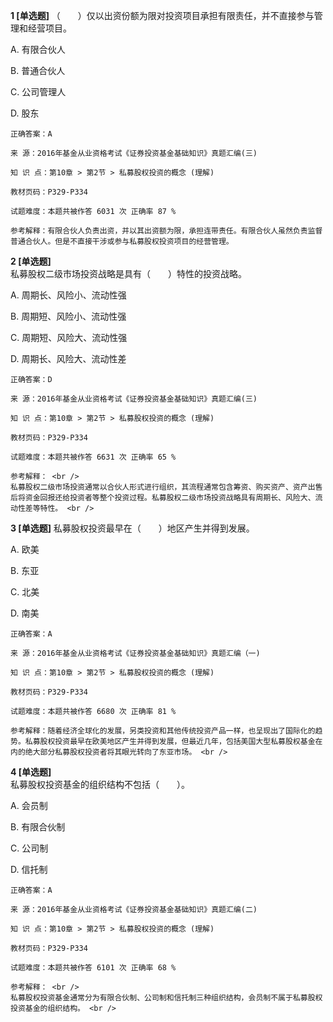 **1 [单选题]** （&emsp;&emsp;）仅以出资份额为限对投资项目承担有限责任，并不直接参与管理和经营项目。

A. 有限合伙人

B. 普通合伙人

C. 公司管理人

D. 股东 

```
正确答案：A

来 源：2016年基金从业资格考试《证券投资基金基础知识》真题汇编(三)

知 识 点：第10章 > 第2节 > 私募股权投资的概念 (理解)

教材页码：P329-P334

试题难度：本题共被作答 6031 次 正确率 87 %

参考解释：有限合伙人负责出资，并以其出资额为限，承担连带责任。有限合伙人虽然负责监督普通合伙人。但是不直接干涉或参与私募股权投资项目的经营管理。
```


**2 [单选题]**  <br />
私募股权二级市场投资战略是具有（　　）特性的投资战略。 

A. 周期长、风险小、流动性强

B. 周期短、风险小、流动性强

C. 周期短、风险大、流动性强

D. 周期长、风险大、流动性差 

```
正确答案：D

来 源：2016年基金从业资格考试《证券投资基金基础知识》真题汇编(三)

知 识 点：第10章 > 第2节 > 私募股权投资的概念 (理解)

教材页码：P329-P334

试题难度：本题共被作答 6631 次 正确率 65 %

参考解释： <br />
私募股权二级市场投资通常以合伙人形式进行组织，其流程通常包含筹资、购买资产、资产出售后将资金回报还给投资者等整个投资过程。私募股权二级市场投资战略具有周期长、风险大、流动性差等特性。 <br />

```


**3 [单选题]** 私募股权投资最早在（　　）地区产生并得到发展。

A. 欧美

B. 东亚

C. 北美

D. 南美 

```
正确答案：A

来 源：2016年基金从业资格考试《证券投资基金基础知识》真题汇编（一)

知 识 点：第10章 > 第2节 > 私募股权投资的概念 (理解)

教材页码：P329-P334

试题难度：本题共被作答 6680 次 正确率 81 %

参考解释：随着经济全球化的发展，另类投资和其他传统投资产品一样，也呈现出了国际化的趋势。私募股权投资最早在欧美地区产生并得到发展，但最近几年，包括美国大型私募股权基金在内的绝大部分私募股权投资者将其眼光转向了东亚市场。 <br />
```


**4 [单选题]**  <br />
私募股权投资基金的组织结构不包括（　　）。 

A. 会员制

B. 有限合伙制

C. 公司制

D. 信托制 

```
正确答案：A

来 源：2016年基金从业资格考试《证券投资基金基础知识》真题汇编(二)

知 识 点：第10章 > 第2节 > 私募股权投资的概念 (理解)

教材页码：P329-P334

试题难度：本题共被作答 6101 次 正确率 68 %

参考解释： <br />
私募股权投资基金通常分为有限合伙制、公司制和信托制三种组织结构，会员制不属于私募股权投资基金的组织结构。 <br />

```

